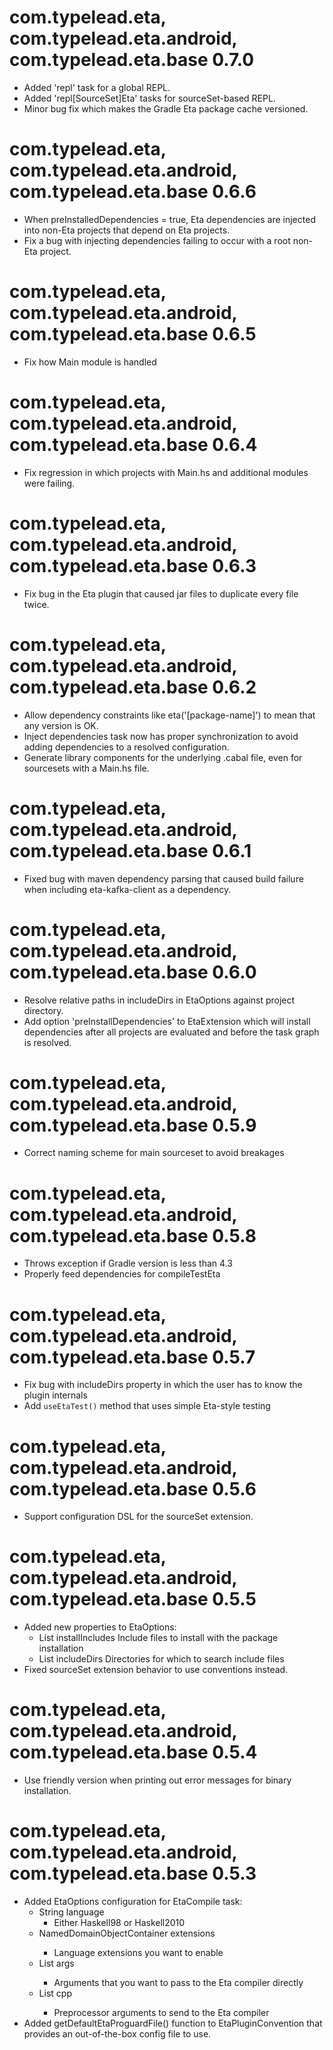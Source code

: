 # com.typelead.eta, com.typelead.eta.android, com.typelead.eta.base 0.7.0
- Added 'repl' task for a global REPL.
- Added 'repl[SourceSet]Eta' tasks for sourceSet-based REPL.
- Minor bug fix which makes the Gradle Eta package cache versioned.

# com.typelead.eta, com.typelead.eta.android, com.typelead.eta.base 0.6.6
- When preInstalledDependencies = true, Eta dependencies are injected into non-Eta projects that depend on Eta projects.
- Fix a bug with injecting dependencies failing to occur with a root non-Eta project.

# com.typelead.eta, com.typelead.eta.android, com.typelead.eta.base 0.6.5
- Fix how Main module is handled

# com.typelead.eta, com.typelead.eta.android, com.typelead.eta.base 0.6.4
- Fix regression in which projects with Main.hs and additional modules were failing.

# com.typelead.eta, com.typelead.eta.android, com.typelead.eta.base 0.6.3
- Fix bug in the Eta plugin that caused jar files to duplicate every file twice.

# com.typelead.eta, com.typelead.eta.android, com.typelead.eta.base 0.6.2
- Allow dependency constraints like eta('[package-name]') to mean that any version is OK.
- Inject dependencies task now has proper synchronization to avoid adding dependencies to a resolved configuration.
- Generate library components for the underlying .cabal file, even for sourcesets with a Main.hs file.

# com.typelead.eta, com.typelead.eta.android, com.typelead.eta.base 0.6.1
- Fixed bug with maven dependency parsing that caused build failure when including eta-kafka-client as a dependency.

# com.typelead.eta, com.typelead.eta.android, com.typelead.eta.base 0.6.0
- Resolve relative paths in includeDirs in EtaOptions against project directory.
- Add option 'preInstallDependencies' to EtaExtension which will install dependencies after all projects are evaluated and before the task graph is resolved.

# com.typelead.eta, com.typelead.eta.android, com.typelead.eta.base 0.5.9
- Correct naming scheme for main sourceset to avoid breakages

# com.typelead.eta, com.typelead.eta.android, com.typelead.eta.base 0.5.8
- Throws exception if Gradle version is less than 4.3
- Properly feed dependencies for compileTestEta

# com.typelead.eta, com.typelead.eta.android, com.typelead.eta.base 0.5.7
- Fix bug with includeDirs property in which the user has to know the plugin internals
- Add `useEtaTest()` method that uses simple Eta-style testing

# com.typelead.eta, com.typelead.eta.android, com.typelead.eta.base 0.5.6
- Support configuration DSL for the sourceSet extension.

# com.typelead.eta, com.typelead.eta.android, com.typelead.eta.base 0.5.5

- Added new properties to EtaOptions:
	- List<String> installIncludes
	  Include files to install with the package installation
	- List<String> includeDirs
	  Directories for which to search include files
- Fixed sourceSet extension behavior to use conventions instead.

# com.typelead.eta, com.typelead.eta.android, com.typelead.eta.base 0.5.4

- Use friendly version when printing out error messages for binary installation.

# com.typelead.eta, com.typelead.eta.android, com.typelead.eta.base 0.5.3

- Added EtaOptions configuration for EtaCompile task:
  - String language
    - Either Haskell98 or Haskell2010
  - NamedDomainObjectContainer<String> extensions
    - Language extensions you want to enable
  - List<String> args
    - Arguments that you want to pass to the Eta compiler directly
  - List<String> cpp
    - Preprocessor arguments to send to the Eta compiler
- Added getDefaultEtaProguardFile() function to EtaPluginConvention that provides an out-of-the-box config file to use.
